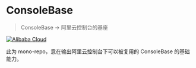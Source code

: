ConsoleBase
===

> ConsoleBase → 阿里云控制台的基座

<a href="https://www.alibabacloud.com">
  <img src="https://aliyunsdk-pages.alicdn.com/icons/AlibabaCloud.svg" alt="Alibaba Cloud" />
</a>

此为 mono-repo，意在输出阿里云控制台下可以被复用的 ConsoleBase 的基础能力。
